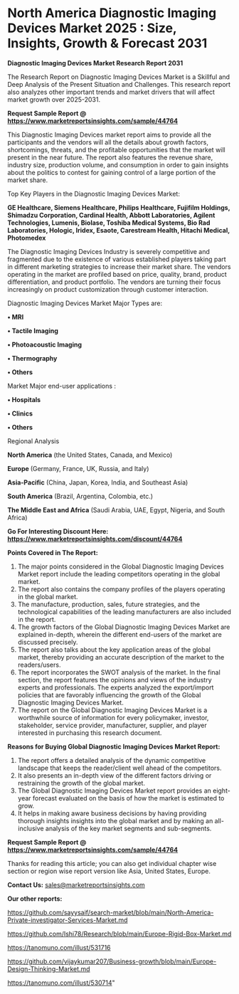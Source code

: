 # North America Diagnostic Imaging Devices Market 2025 : Size, Insights, Growth & Forecast 2031

<strong>Diagnostic Imaging Devices Market Research Report 2031</strong>

The Research Report on Diagnostic Imaging Devices Market is a Skillful and Deep Analysis of the Present Situation and Challenges. This research report also analyzes other important trends and market drivers that will affect market growth over 2025-2031.

<strong>Request Sample Report @ <a href=https://www.marketreportsinsights.com/sample/44764>https://www.marketreportsinsights.com/sample/44764</a></strong>

This Diagnostic Imaging Devices market report aims to provide all the participants and the vendors will all the details about growth factors, shortcomings, threats, and the profitable opportunities that the market will present in the near future. The report also features the revenue share, industry size, production volume, and consumption in order to gain insights about the politics to contest for gaining control of a large portion of the market share.

Top Key Players in the Diagnostic Imaging Devices Market:

<strong>GE Healthcare, Siemens Healthcare, Philips Healthcare, Fujifilm Holdings, Shimadzu Corporation, Cardinal Health, Abbott Laboratories, Agilent Technologies, Lumenis, Biolase, Toshiba Medical Systems, Bio Rad Laboratories, Hologic, Iridex, Esaote, Carestream Health, Hitachi Medical, Photomedex</strong>

The Diagnostic Imaging Devices Industry is severely competitive and fragmented due to the existence of various established players taking part in different marketing strategies to increase their market share. The vendors operating in the market are profiled based on price, quality, brand, product differentiation, and product portfolio. The vendors are turning their focus increasingly on product customization through customer interaction.

Diagnostic Imaging Devices Market Major Types are:

<strong>•  MRI

•  Tactile Imaging

•  Photoacoustic Imaging

•  Thermography

•  Others</strong>

Market Major end-user applications :

<strong>•  Hospitals

•  Clinics

•  Others</strong>

Regional Analysis

</u><strong><b>North America</b></strong> (the United States, Canada, and Mexico)

<strong><b>Europe </b></strong>(Germany, France, UK, Russia, and Italy)

<strong><b>Asia-Pacific</b></strong> (China, Japan, Korea, India, and Southeast Asia)

<strong><b>South America</b></strong> (Brazil, Argentina, Colombia, etc.)

<strong><b>The Middle East and Africa</b></strong> (Saudi Arabia, UAE, Egypt, Nigeria, and South Africa)

<strong>Go For Interesting Discount Here: <a href=https://www.marketreportsinsights.com/discount/44764>https://www.marketreportsinsights.com/discount/44764</a></strong>

<strong>Points Covered in The Report:</strong>
<ol>
  <li>The major points considered in the Global Diagnostic Imaging Devices Market report include the leading competitors operating in the global market.</li>
  <li>The report also contains the company profiles of the players operating in the global market.</li>
  <li>The manufacture, production, sales, future strategies, and the technological capabilities of the leading manufacturers are also included in the report.</li>
  <li>The growth factors of the Global Diagnostic Imaging Devices Market are explained in-depth, wherein the different end-users of the market are discussed precisely.</li>
  <li>The report also talks about the key application areas of the global market, thereby providing an accurate description of the market to the readers/users.</li>
  <li>The report incorporates the SWOT analysis of the market. In the final section, the report features the opinions and views of the industry experts and professionals. The experts analyzed the export/import policies that are favorably influencing the growth of the Global Diagnostic Imaging Devices Market.</li>
  <li>The report on the Global Diagnostic Imaging Devices Market is a worthwhile source of information for every policymaker, investor, stakeholder, service provider, manufacturer, supplier, and player interested in purchasing this research document.</li>
</ol>
<strong>Reasons for Buying Global Diagnostic Imaging Devices Market Report:</strong>

<ol>
  <li>The report offers a detailed analysis of the dynamic competitive landscape that keeps the reader/client well ahead of the competitors.</li>
  <li>It also presents an in-depth view of the different factors driving or restraining the growth of the global market.</li>
  <li>The Global Diagnostic Imaging Devices Market report provides an eight-year forecast evaluated on the basis of how the market is estimated to grow.</li>
  <li>It helps in making aware business decisions by having providing thorough insights insights into the global market and by making an all-inclusive analysis of the key market segments and sub-segments.</li>
</ol>
<strong>Request Sample Report @ <a href=https://www.marketreportsinsights.com/sample/44764>https://www.marketreportsinsights.com/sample/44764</a></strong>


Thanks for reading this article; you can also get individual chapter wise section or region wise report version like Asia, United States, Europe.

<strong>Contact Us:</strong>
sales@marketreportsinsights.com

<strong>Our other reports:</strong>

<a href=https://github.com/sayysaif/search-market/blob/main/North-America-Private-investigator-Services-Market.md>https://github.com/sayysaif/search-market/blob/main/North-America-Private-investigator-Services-Market.md</a>

<a href=https://github.com/Ishi78/Research/blob/main/Europe-Rigid-Box-Market.md>https://github.com/Ishi78/Research/blob/main/Europe-Rigid-Box-Market.md</a>

<a href=https://tanomuno.com/illust/531716>https://tanomuno.com/illust/531716</a>

<a href=https://github.com/vijaykumar207/Business-growth/blob/main/Europe-Design-Thinking-Market.md>https://github.com/vijaykumar207/Business-growth/blob/main/Europe-Design-Thinking-Market.md</a>

<a href=https://tanomuno.com/illust/530714>https://tanomuno.com/illust/530714</a>"
